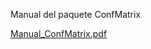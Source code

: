 Manual del paquete ConfMatrix


[Manual_ConfMatrix.pdf](https://github.com/user-attachments/files/15582717/Manual_ConfMatrix.pdf)
